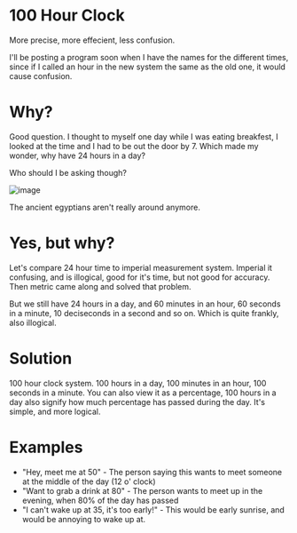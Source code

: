 # 100 Hour Clock
More precise, more effecient, less confusion.

I'll be posting a program soon when I have the names for the different times,
since if I called an hour in the new system the same as the old one, it would cause confusion.

# Why?
Good question.
I thought to myself one day while I was eating breakfest, I looked at the time and I had to be out the door by 7.
Which made my wonder, why have 24 hours in a day?

Who should I be asking though?

![image](https://github.com/fchb1239/100-Hour-Clock/assets/29258204/697787f9-c5be-414e-8553-1d34c6ddbcf8)

The ancient egyptians aren't really around anymore.

# Yes, but why?
Let's compare 24 hour time to imperial measurement system.
Imperial it confusing, and is illogical, good for it's time, but not good for accuracy.
Then metric came along and solved that problem.

But we still have 24 hours in a day, and 60 minutes in an hour, 60 seconds in a minute, 10 deciseconds in a second and so on.
Which is quite frankly, also illogical.

# Solution
100 hour clock system. 100 hours in a day, 100 minutes in an hour, 100 seconds in a minute.
You can also view it as a percentage, 100 hours in a day also signify how much percentage has passed during the day.
It's simple, and more logical.

# Examples
- "Hey, meet me at 50" - The person saying this wants to meet someone at the middle of the day (12 o' clock)
- "Want to grab a drink at 80" - The person wants to meet up in the evening, when 80% of the day has passed
- "I can't wake up at 35, it's too early!" - This would be early sunrise, and would be annoying to wake up at.
